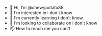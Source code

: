 - 👋 Hi, I’m @chewypotato88
- 👀 I’m interested in i don't know
- 🌱 I’m currently learning i don't know
- 💞️ I’m looking to collaborate on i don't know
- 📫 How to reach me you can't

<!---
chewypotato88/chewypotato88 is a ✨ special ✨ repository because its `README.md` (this file) appears on your GitHub profile.
You can click the Preview link to take a look at your changes.
--->
